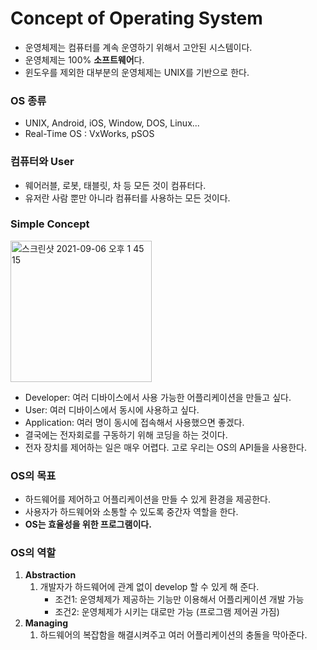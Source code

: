 # Concept of Operating System
* 운영체제는 컴퓨터를 계속 운영하기 위해서 고안된 시스템이다.
* 운영체제는 100% **소프트웨어**다.
* 윈도우를 제외한 대부분의 운영체제는 UNIX를 기반으로 한다.

### OS 종류
* UNIX, Android, iOS, Window, DOS, Linux...
* Real-Time OS : VxWorks, pSOS

### 컴퓨터와 User
* 웨어러블, 로봇, 태블릿, 차 등 모든 것이 컴퓨터다.
* 유저란 사람 뿐만 아니라 컴퓨터를 사용하는 모든 것이다.


### Simple Concept

<img width="226" alt="스크린샷 2021-09-06 오후 1 45 15" src="https://user-images.githubusercontent.com/64299475/132226087-a842a843-ed09-43e3-b834-c348ed667fdc.png">


* Developer: 여러 디바이스에서 사용 가능한 어플리케이션을 만들고 싶다.
* User: 여러 디바이스에서 동시에 사용하고 싶다.
* Application: 여러 명이 동시에 접속해서 사용했으면 좋겠다.
* 결국에는 전자회로를 구동하기 위해 코딩을 하는 것이다.
* 전자 장치를 제어하는 일은 매우 어렵다. 고로 우리는 OS의 API들을 사용한다.

### OS의 목표
* 하드웨어를 제어하고 어플리케이션을 만들 수 있게 환경을 제공한다.
* 사용자가 하드웨어와 소통할 수 있도록 중간자 역할을 한다.
* **OS는 효율성을 위한 프로그램이다.**

### OS의 역할
1. **Abstraction**
	1. 개발자가 하드웨어에 관계 없이 develop 할 수 있게 해 준다.
		* 조건1: 운영체제가 제공하는 기능만 이용해서 어플리케이션 개발 가능
		* 조건2: 운영체제가 시키는 대로만 가능 (프로그램 제어권 가짐)
2. **Managing**
	1. 하드웨어의 복잡함을 해결시켜주고 여러 어플리케이션의 충돌을 막아준다.

